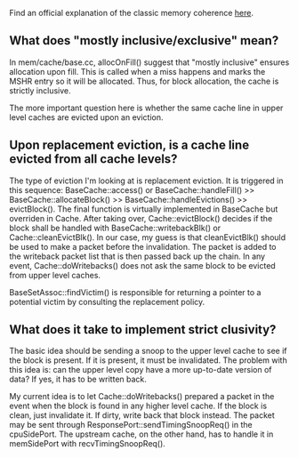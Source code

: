 Find an official explanation of the classic memory coherence
[here](https://www.gem5.org/documentation/general_docs/memory_system/classic-coherence-protocol/).

## What does "mostly inclusive/exclusive" mean?

In mem/cache/base.cc, allocOnFill() suggest that "mostly inclusive" ensures allocation upon fill.
This is called when a miss happens and marks the MSHR entry so it will be allocated. Thus, for
block allocation, the cache is strictly inclusive.

The more important question here is whether the same cache line in upper level caches are evicted
upon an eviction.

## Upon replacement eviction, is a cache line evicted from all cache levels?

The type of eviction I'm looking at is replacement eviction. It is triggered in this sequence:
BaseCache::access() or BaseCache::handleFill() >> BaseCache::allocateBlock() >> BaseCache::handleEvictions() >>
evictBlock(). The final function is virtually implemented in BaseCache but overriden in Cache.
After taking over, Cache::evictBlock() decides if the block shall be handled with BaseCache::writebackBlk()
or Cache::cleanEvictBlk(). In our case, my guess is that cleanEvictBlk() should be used to make a
packet before the invalidation. The packet is added to the writeback packet list that is then passed back
up the chain. In any event, Cache::doWritebacks() does not ask the same block to be evicted from upper
level caches.

BaseSetAssoc::findVictim() is responsible for returning a pointer to a potential victim by
consulting the replacement policy.

## What does it take to implement strict clusivity?

The basic idea should be sending a snoop to the upper level cache to see if the block is present.
If it is present, it must be invalidated. The problem with this idea is: can the upper level copy
have a more up-to-date version of data? If yes, it has to be written back.

My current idea is to let Cache::doWritebacks() prepared a packet in the event when the block
is found in any higher level cache. If the block is clean, just invalidate it. If dirty, write
back that block instead. The packet may be sent through ResponsePort::sendTimingSnoopReq() in the
cpuSidePort. The upstream cache, on the other hand, has to handle it in memSidePort with recvTimingSnoopReq().
